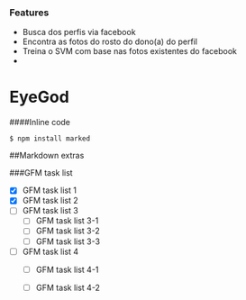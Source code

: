 ### Features

- Busca dos perfis via facebook
- Encontra as fotos do rosto do dono(a) do perfil
- Treina o SVM com base nas fotos existentes do facebook
- 

# EyeGod


####Inline code

`$ npm install marked`



##Markdown extras

###GFM task list

- [x] GFM task list 1
- [x] GFM task list 2
- [ ] GFM task list 3
    - [ ] GFM task list 3-1
    - [ ] GFM task list 3-2
    - [ ] GFM task list 3-3
- [ ] GFM task list 4
    - [ ] GFM task list 4-1
    - [ ] GFM task list 4-2

